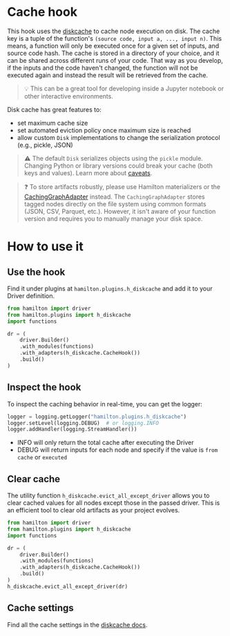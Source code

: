 # Cache hook
This hook uses the [diskcache](https://grantjenks.com/docs/diskcache/tutorial.html) to cache node execution on disk. The cache key is a tuple of the function's
`(source code, input a, ..., input n)`. This means, a function will only be executed once for a given set of inputs,
and source code hash. The cache is stored in a directory of your choice, and it can be shared across different runs of your
code. That way as you develop, if the inputs and the code haven't changed, the function will not be executed again and
instead the result will be retrieved from the cache.

> 💡 This can be a great tool for developing inside a Jupyter notebook or other interactive environments.

Disk cache has great features to:
- set maximum cache size
- set automated eviction policy once maximum size is reached
- allow custom `Disk` implementations to change the serialization protocol (e.g., pickle, JSON)

> ⚠ The default `Disk` serializes objects using the `pickle` module. Changing Python or library versions could break your
> cache (both keys and values). Learn more about [caveats](https://grantjenks.com/docs/diskcache/tutorial.html#caveats).

> ❓ To store artifacts robustly, please use Hamilton materializers or the
> [CachingGraphAdapter](https://github.com/DAGWorks-Inc/hamilton/tree/main/examples/caching_nodes) instead.
> The `CachingGraphAdapter` stores tagged nodes directly on the file system using common formats (JSON, CSV, Parquet, etc.).
> However, it isn't aware of your function version and requires you to manually manage your disk space.


# How to use it
## Use the hook
Find it under plugins at `hamilton.plugins.h_diskcache` and add it to your Driver definition.

```python
from hamilton import driver
from hamilton.plugins import h_diskcache
import functions

dr = (
    driver.Builder()
    .with_modules(functions)
    .with_adapters(h_diskcache.CacheHook())
    .build()
)
```

## Inspect the hook
To inspect the caching behavior in real-time, you can get the logger:

```python
logger = logging.getLogger("hamilton.plugins.h_diskcache")
logger.setLevel(logging.DEBUG)  # or logging.INFO
logger.addHandler(logging.StreamHandler())
```
- INFO will only return the total cache after executing the Driver
- DEBUG will return inputs for each node and specify if the value is `from cache` or `executed`

## Clear cache
The utility function `h_diskcache.evict_all_except_driver` allows you to clear cached values for all nodes except those in the passed driver.
This is an efficient tool to clear old artifacts as your project evolves.

```python
from hamilton import driver
from hamilton.plugins import h_diskcache
import functions

dr = (
    driver.Builder()
    .with_modules(functions)
    .with_adapters(h_diskcache.CacheHook())
    .build()
)
h_diskcache.evict_all_except_driver(dr)
```

## Cache settings
Find all the cache settings in the [diskcache docs](https://grantjenks.com/docs/diskcache/api.html#constants).
